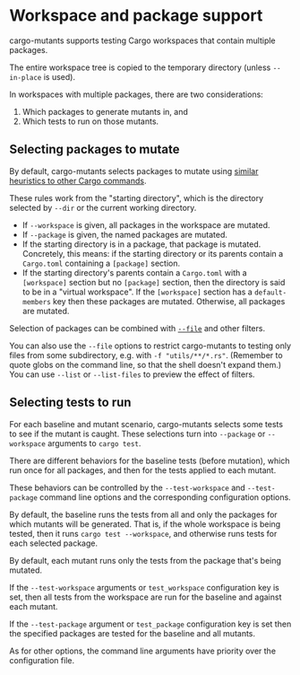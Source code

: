 # Workspace and package support

cargo-mutants supports testing Cargo workspaces that contain multiple packages.

The entire workspace tree is copied to the temporary directory (unless `--in-place` is used).

In workspaces with multiple packages, there are two considerations:

1. Which packages to generate mutants in, and
2. Which tests to run on those mutants.

## Selecting packages to mutate

By default, cargo-mutants selects packages to mutate using [similar heuristics to other Cargo commands](https://doc.rust-lang.org/cargo/reference/workspaces.html).

These rules work from the "starting directory", which is the directory selected by `--dir` or the current working directory.

* If `--workspace` is given, all packages in the workspace are mutated.
* If `--package` is given, the named packages are mutated.
* If the starting directory is in a package, that package is mutated. Concretely, this means: if the starting directory or its parents contain a `Cargo.toml` containing a `[package]` section.
* If the starting directory's parents contain a `Cargo.toml` with a `[workspace]` section but no `[package]` section, then the directory is said to be in a "virtual workspace". If the `[workspace]` section has a `default-members` key then these packages are mutated. Otherwise, all packages are mutated.

Selection of packages can be combined with [`--file`](skip_files.md) and other filters.

You can also use the `--file` options to restrict cargo-mutants to testing only files
from some subdirectory, e.g. with `-f "utils/**/*.rs"`. (Remember to quote globs
on the command line, so that the shell doesn't expand them.) You can use `--list` or
`--list-files` to preview the effect of filters.

## Selecting tests to run

For each baseline and mutant scenario, cargo-mutants selects some tests to see if the mutant is caught.
These selections turn into `--package` or `--workspace` arguments to `cargo test`.

There are different behaviors for the baseline tests (before mutation), which run once for all packages, and then for the tests applied to each mutant.

These behaviors can be controlled by the `--test-workspace` and `--test-package` command line options and the corresponding configuration options.

By default, the baseline runs the tests from all and only the packages for which mutants will be generated. That is, if the whole workspace is being tested, then it runs `cargo test --workspace`, and otherwise runs tests for each selected package.

By default, each mutant runs only the tests from the package that's being mutated.

If the `--test-workspace` arguments or `test_workspace` configuration key is set, then all tests from the workspace are run for the baseline and against each mutant.

If the `--test-package` argument or `test_package` configuration key is set then the specified packages are tested for the baseline and all mutants.

As for other options, the command line arguments have priority over the configuration file.
